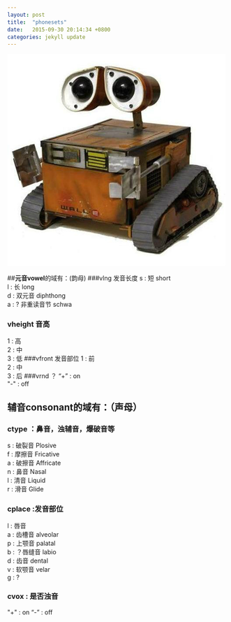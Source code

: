 ```yaml
---
layout: post
title:  "phonesets"
date:   2015-09-30 20:14:34 +0800
categories: jekyll update
---
```

![image_test](/assets/1.jpg)

##**元音vowel**的域有：(韵母) 
###vlng 发音长度
s : 短 short  
l : 长 long  
d : 双元音 diphthong  
a : ? 非重读音节 schwa
### vheight 音高
1 : 高  
2 : 中  
3 : 低 
###vfront 发音部位
1 : 前  
2 : 中  
3 : 后
###vrnd  ？
“+” : on  
"-" : off  
## **辅音consonant**的域有：（声母） 
### ctype  ：鼻音，浊辅音，爆破音等
s : 破裂音   Plosive   
f : 摩擦音   Fricative   
a : 破擦音   Affricate   
n : 鼻音     Nasal  
l : 清音     Liquid  
r : 滑音     Glide 
### cplace :发音部位
l : 唇音  
a : 齿槽音 alveolar   
p : 上颚音 palatal  
b : ？唇缝音 labio  
d : 齿音 dental  
v : 软颚音 velar  
g : ?
### cvox   : 是否浊音
"+" : on
“-” : off


<!--
------------------------
## 细节


* voiced(浊音)： 
元音或者cvox域为'+'

* Diphthong（复合元音）：
vlng域为d

* Syllabic（音节主音):
元音

* Sonorant (响音)：
ctype 包含： l n r

* Liquid（清音）：
cypte： l


* Nasal（鼻音）：
ctype： n

* Glide（滑音）：
ctype： r 且 不是元音

* Fricative（摩擦音）：
ctype: f

* Plosive（破裂音）：
ctype： s

* Affricate（破擦音）：
ctype： a


* tone(语气，音调)：
isTone： +

* sonority(响亮程度？发音长度？)：  
如果是元音则读取vlng域：
	ld： 6
	s ： 5
	a ： 4
	其他： 5  
如果是响音：
	3  
如果是摩擦音：
	2
其他 1

* Pause（停顿）：
vc为0 或者tone为‘-‘

![phonset](phoneset.png)

----------------------
## 其他

内部标记：
vc： 
vowel ： +
consonant： -

-->




